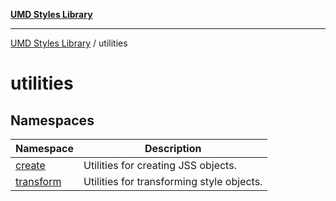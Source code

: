 [**UMD Styles Library**](../README.md)

***

[UMD Styles Library](../README.md) / utilities

# utilities

## Namespaces

| Namespace | Description |
| ------ | ------ |
| [create](namespaces/create/README.md) | Utilities for creating JSS objects. |
| [transform](namespaces/transform/README.md) | Utilities for transforming style objects. |
